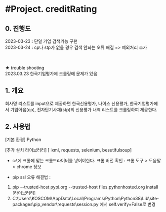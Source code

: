 

#Project. creditRating
==========================================
## 0. 진행도
2023-03-23 : 단일 기업 검색기능 구현 <br>
2023-03-24 : cp나 stp가 없을 경우 검색 안되는 오류 해결 => 예외처리 추가

<br><br>
★ trouble shooting <br>
2023.03.23 한국기업평가에 크롤링에 문제가 있음
## 1. 개요
회사명 리스트를 input으로 제공하면 한국신용평가, 나이스 신용평가, 한국기업평가에서 기업어음(cp), 전자단기사채(stp)의 신용평가 내역 리스트를 크롤링하여 제공한다. 


## 2. 사용법

[기본 환경]
Python

[추가 설치 라이브러리]
[ lxml, requests, selenium, besutifulsoup]

* c:\에 크롬에 맞는 크롬드라이버를 넣어야한다.
크롬 버전 확인 : 크롬 도구 > 도움말 > chrome 정보

* pip ssl 오류 해결법 :
 1) pip --trusted-host pypi.org --trusted-host files.pythonhosted.org install [라이브러리]
 2) C:\Users\KOSCOM\AppData\Local\Programs\Python\Python38\Lib\site-packages\pip\_vendor\requests\session.py
에서 self.verify=False로 변경
